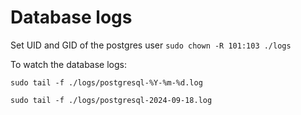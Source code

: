 # Database logs
Set UID and GID of the postgres user
`sudo chown -R 101:103 ./logs`


To watch the database logs:

`sudo tail -f ./logs/postgresql-%Y-%m-%d.log`

`sudo tail -f ./logs/postgresql-2024-09-18.log`
